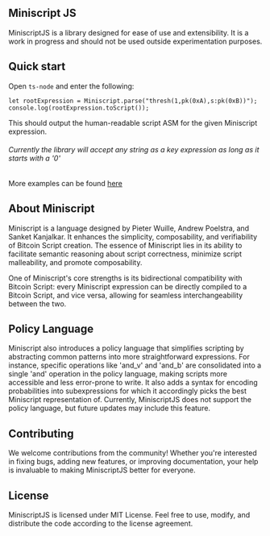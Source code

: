 ## Miniscript JS

MiniscriptJS is a library designed for ease of use and extensibility. It is a work in progress and should not be used outside experimentation purposes.

## Quick start
Open `ts-node` and enter the following:

```
let rootExpression = Miniscript.parse("thresh(1,pk(0xA),s:pk(0xB))");
console.log(rootExpression.toScript());
```

This should output the human-readable script ASM for the given Miniscript expression.

###### Currently the library will accept any string as a key expression as long as it starts with a '0'

More examples can be found [here](/examples)

## About Miniscript

Miniscript is a language designed by Pieter Wuille, Andrew Poelstra, and Sanket Kanjalkar. It enhances the simplicity, composability, and verifiability of Bitcoin Script creation. The essence of Miniscript lies in its ability to facilitate semantic reasoning about script correctness, minimize script malleability, and promote composability.

One of Miniscript's core strengths is its bidirectional compatibility with Bitcoin Script: every Miniscript expression can be directly compiled to a Bitcoin Script, and vice versa, allowing for seamless interchangeability between the two.

## Policy Language

Miniscript also introduces a policy language that simplifies scripting by abstracting common patterns into more straightforward expressions. For instance, specific operations like 'and_v' and 'and_b' are consolidated into a single 'and' operation in the policy language, making scripts more accessible and less error-prone to write. It also adds a syntax for encoding probabilities into subexpressions for which it accordingly picks the best Miniscript representation of. Currently, MiniscriptJS does not support the policy language, but future updates may include this feature.

## Contributing

We welcome contributions from the community! Whether you're interested in fixing bugs, adding new features, or improving documentation, your help is invaluable to making MiniscriptJS better for everyone.

## License

MiniscriptJS is licensed under MIT License. Feel free to use, modify, and distribute the code according to the license agreement.
